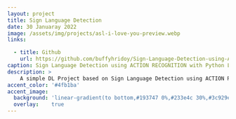 ```yaml
---
layout: project
title: Sign Language Detection
date: 30 Januaray 2022
image: /assets/img/projects/asl-i-love-you-preview.webp
links:

  - title: Github
    url: https://github.com/buffyhridoy/Sign-Language-Detection-using-ACTION-RECOGNITION-with-Python--LSTM-Deep-Learning-Model
caption: Sign Language Detection using ACTION RECOGNITION with Python LSTM Deep Learning Model
description: >
    A simple DL Project based on Sign Language Detection using ACTION RECOGNITION with Python LSTM Deep Learning Model.<br>
accent_color: '#4fb1ba'
accent_image:
  background: 'linear-gradient(to bottom,#193747 0%,#233e4c 30%,#3c929e 50%,#d5d5d4 70%,#cdccc8 100%)'
  overlay:    true
---
```

